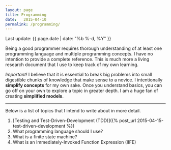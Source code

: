 ```yaml
---
layout: page
title: Programming
date:   2015-04-10
permalink: /programming/
---
```

<p>Last update: {{ page.date | date: "%b %-d, %Y" }}</p>

<p>Being a good programmer requires thorough understanding of at least one programming language and multiple programming concepts. I have no intention to provide a complete reference. This is much more a living research document that I use to keep track of my own learning.</p>

<p><i>Important!</i> I believe that it is essential to break big problems into small digestible chunks of knowledge that make sense to a novice. I intentionally <strong>simplify concepts</strong> for my own sake. Once you understand basics, you can go off on your own to explore a topic in greater depth. I am a huge fan of creating <strong>simplified models</strong>.</p>
<hr/>
<p>
	Below is a list of topics that I intend to write about in more detail.
</p>

1. [Testing and Test-Driven-Development (TDD)]({% post_url 2015-04-15-test-driven-development %})
2. What programming language should I use?
3. What is a finite state machine?
4. What is an Immediately-Invoked Function Expression (IIFE)
